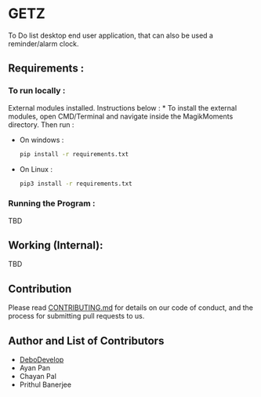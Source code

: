 # **GETZ**

To Do list desktop end user application, that can also be used a reminder/alarm clock.

## Requirements :

### To run locally :
External modules installed. Instructions below :
    * To install the external modules, open CMD/Terminal and navigate inside the MagikMoments directory.
    Then run :
* On windows :
    ```bash
    pip install -r requirements.txt
    ```

* On Linux :
    ```bash
    pip3 install -r requirements.txt 
    ```


### Running the Program :
TBD

## Working (Internal):
TBD

## Contribution 

Please read [CONTRIBUTING.md](CONTRIBUTING.md) for details on our code of conduct, and the process for submitting pull requests to us.

## Author and List of Contributors

- [DeboDevelop](https://github.com/DeboDevelop)
- Ayan Pan
- Chayan Pal
- Prithul Banerjee 
